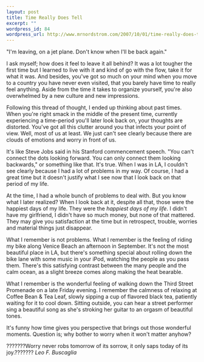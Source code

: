 ```yaml
--- 
layout: post
title: Time Really Does Tell
excerpt: ""
wordpress_id: 84
wordpress_url: http://www.mrnordstrom.com/2007/10/01/time-really-does-tell/
---
```

"I'm leaving, on a jet plane. Don't know when I'll be back again."

I ask myself; how does it feel to leave it all behind? It was a lot tougher the first time but I learned to live with it and kind of go with the flow, take it for what it was. And besides, you've got so much on your mind when you move to a country you have never even visited, that you barely have time to really feel anything. Aside from the time it takes to organize yourself, you're also overwhelmed by a new culture and new impressions.

Following this thread of thought, I ended up thinking about past times. When you're right smack in the middle of the present time, currently experiencing a time-period you'll later look back on, your thoughts are distorted. You've got all this clutter around you that infects your point of view. Well, most of us at least. We just can't see clearly because there are clouds of emotions and worry in front of us.

It's like Steve Jobs said in his Stanford commencement speech. "You can't connect the dots looking forward. You can only connect them looking backwards," or something like that. It's true. When I was in LA, I couldn't see clearly because I had a lot of problems in my way. Of course, I had a great time but it doesn't justify what I see now that I look back on that period of my life.

At the time, I had a whole bunch of problems to deal with. But you know what I later realized? When I look back at it, despite all that, those were the happiest days of my life. They were the <em>happiest days of my life</em>. I didn't have my girlfriend, I didn't have so much money, but none of that mattered. They may give you satisfaction at the time but in retrospect, trouble, worries and material things just disappear.

What I remember is not problems. What I remember is the feeling of riding my bike along Venice Beach an afternoon in September. It's not the most beautiful place in LA, but there's something special about rolling down the bike lane with some music in your iPod, watching the people as you pass them. There's this satisfying contrast between the many people and the calm ocean, as a slight breeze comes along making the heat bearable.

What I remember is the wonderful feeling of walking down the Third Street Promenade on a late Friday evening. I remember the calmness of relaxing at Coffee Bean &amp; Tea Leaf, slowly sipping a cup of flavored black tea, patiently waiting for it to cool down. Sitting outside, you can hear a street performer sing a beautiful song as she's stroking her guitar to an orgasm of beautiful tones.

It's funny how time gives you perspective that brings out those wonderful moments. Question is; why bother to worry when it won't matter anyhow?

???????Worry never robs tomorrow of its sorrow, it only saps today of its joy.???????
<em>Leo F. Buscaglia</em>
